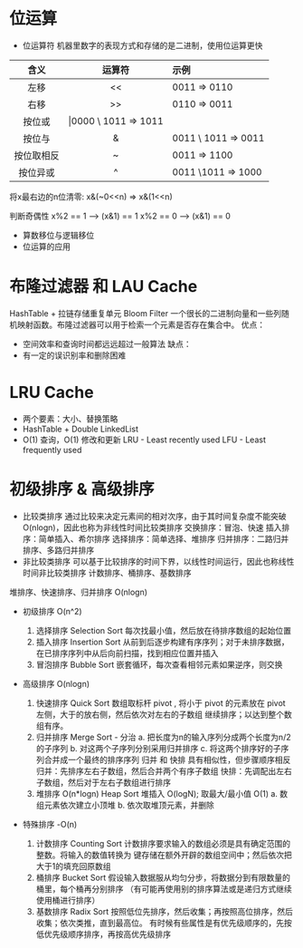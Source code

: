 # 位运算
- 位运算符
机器里数字的表现方式和存储的是二进制，使用位运算更快

|含义|运算符|示例|
|:---:|:---:|:---|
|左移| << |0011 => 0110|
|右移| \>> |0110 => 0011|
|按位或|\|0000 \ 1011 => 1011|
|按位与|&|0011 \ 1011 => 0011|
|按位取相反|~|0011 => 1100|
|按位异或|^|0011 \1011 => 1000|

将x最右边的n位清零: x&(~0<<n) => x&(1<<n)

判断奇偶性
x%2 == 1 -->  (x&1) == 1
x%2 == 0 -->  (x&1) == 0
- 算数移位与逻辑移位
- 位运算的应用

# 布隆过滤器 和 LAU Cache
HashTable + 拉链存储重复单元
Bloom Filter
一个很长的二进制向量和一些列随机映射函数。布隆过滤器可以用于检索一个元素是否存在集合中。
优点：
- 空间效率和查询时间都远远超过一般算法
缺点：
- 有一定的误识别率和删除困难

# LRU Cache 
- 两个要素：大小、替换策略
- HashTable + Double LinkedList
- O(1) 查询，O(1) 修改和更新
LRU - Least recently used
LFU - Least frequently used

# 初级排序 & 高级排序
- 比较类排序
  通过比较来决定元素间的相对次序，由于其时间复杂度不能突破O(nlogn)，因此也称为非线性时间比较类排序
  交换排序：冒泡、快速
  插入排序：简单插入、希尔排序
  选择排序：简单选择、堆排序
  归并排序：二路归并排序、多路归并排序
- 非比较类排序
  可以基于比较排序的时间下界，以线性时间运行，因此也称线性时间非比较类排序
  计数排序、桶排序、基数排序

堆排序、快速排序、归并排序 O(nlogn)

- 初级排序 O(n^2)
  1. 选择排序 Selection Sort
  每次找最小值，然后放在待排序数组的起始位置
  2. 插入排序 Insertion Sort
  从前到后逐步构建有序序列；对于未排序数据，在已排序序列中从后向前扫描，找到相应位置并插入
  3. 冒泡排序 Bubble Sort
  嵌套循环，每次查看相邻元素如果逆序，则交换

- 高级排序 O(nlogn)
  1. 快速排序 Quick Sort
  数组取标杆 pivot , 将小于 pivot 的元素放在 pivot 左侧，大于的放右侧，然后依次对左右的子数组
  继续排序；以达到整个数组有序。
  2. 归并排序 Merge Sort - 分治
  a. 把长度为n的输入序列分成两个长度为n/2的子序列
  b. 对这两个子序列分别采用归并排序
  c. 将这两个排序好的子序列合并成一个最终的排序序列
  归并 和 快排 具有相似性，但步骤顺序相反
  归并：先排序左右子数组，然后合并两个有序子数组
  快排：先调配出左右子数组，然后对于左右子数组进行排序
  3. 堆排序 O(n*logn) Heap Sort 
  堆插入 O(logN); 取最大/最小值 O(1)
  a. 数组元素依次建立小顶堆
  b. 依次取堆顶元素，并删除

- 特殊排序 -O(n)
  1. 计数排序 Counting Sort
  计数排序要求输入的数组必须是具有确定范围的整数。将输入的数值转换为
  键存储在额外开辟的数组空间中；然后依次把大于1的填充回原数组
  2. 桶排序 Bucket Sort
  假设输入数据服从均匀分步，将数据分到有限数量的桶里，每个桶再分别排序
  （有可能再使用别的排序算法或是递归方式继续使用桶进行排序）
  3. 基数排序 Radix Sort
  按照低位先排序，然后收集；再按照高位排序，然后收集；依次类推，直到最高位。
  有时候有些属性是有优先级顺序的，先按低优先级顺序排序，再按高优先级排序

